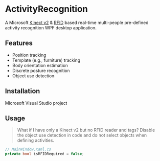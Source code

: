 # ActivityRecognition
A Microsoft [Kinect v2](https://dev.windows.com/en-us/kinect) & [RFID](http://www.impinj.com) based real-time multi-people pre-defined activity recognition WPF desktop application.

## Features
* Position tracking
* Template (e.g., furniture) tracking
* Body orientation estimation
* Discrete posture recognition
* Object use detection

## Installation
Microsoft Visual Studio project

## Usage
> What if I have only a Kinect v2 but no RFID reader and tags?
Disable the object use detection in code and do not select objects when defining activities.
```C#
// MainWindow.xaml.cs
private bool isRFIDRequired = false;
```



